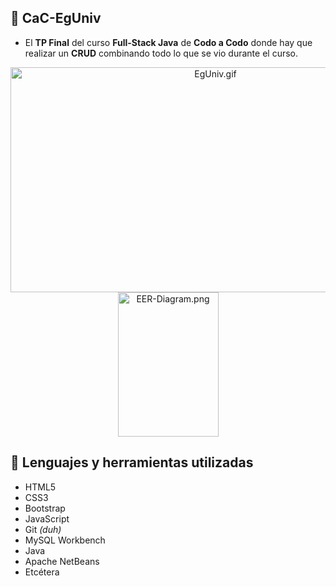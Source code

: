## 🎉 CaC-EgUniv
- El **TP Final** del curso **Full-Stack Java** de **Codo a Codo** donde hay que realizar un **CRUD** combinando todo lo que se vio durante el curso.

<div align="center">
  <img src="https://i.imgur.com/pgNTJw1.gif" alt="EgUniv.gif" width="640" height="360">
  <br>
  <img src="https://i.imgur.com/2Oh1VFJ.png" alt="EER-Diagram.png" width="161" height="231">
</div>

## 🧰 Lenguajes y herramientas utilizadas
- HTML5
- CSS3
- Bootstrap
- JavaScript
- Git *(duh)*
- MySQL Workbench
- Java
- Apache NetBeans
- Etcétera
